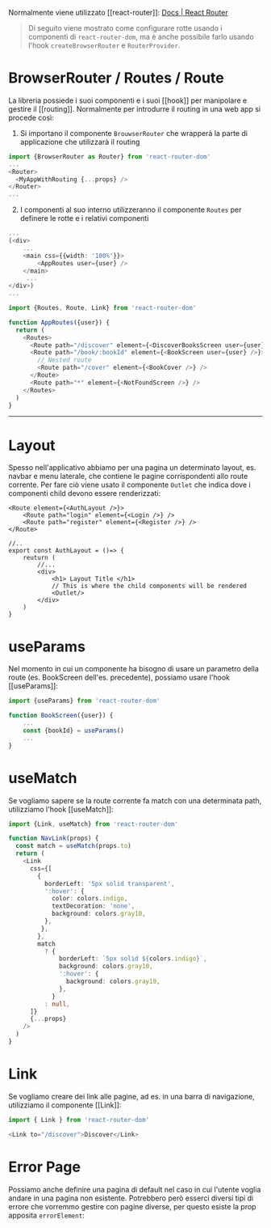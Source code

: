 Normalmente viene utilizzato [[react-router]]:
[Docs | React Router](https://reactrouter.com/en/main)

>Di seguito viene mostrato come configurare rotte usando i componenti di `react-router-dom`, ma è anche possibile farlo usando l'hook `createBrowserRouter` e `RouterProvider`.
# BrowserRouter / Routes / Route

La libreria possiede i suoi componenti e i suoi [[hook]] per manipolare e gestire il [[routing]].
Normalmente per introdurre il routing in una web app si procede così:
1. Si importano il componente `BrouwserRouter` che wrapperà la parte di applicazione che utilizzarà il routing

```ts
import {BrowserRouter as Router} from 'react-router-dom'
...
<Router>
  <MyAppWithRouting {...props} />
</Router>
...
```

2. I componenti al suo interno utilizzeranno il componente `Routes` per definere le rotte e i relativi componenti

```ts
...
(<div>
	...
	<main css={{width: '100%'}}>
	    <AppRoutes user={user} />
    </main>
	 ...
</div>)
...

import {Routes, Route, Link} from 'react-router-dom'

function AppRoutes({user}) {
  return (
    <Routes>
      <Route path="/discover" element={<DiscoverBooksScreen user={user} />} />
      <Route path="/book/:bookId" element={<BookScreen user={user} />}>
	    // Nested route
		<Route path="/cover" element={<BookCover />} />
	  </Route>
      <Route path="*" element={<NotFoundScreen />} />
    </Routes>
  )
}
```

---

# Layout

Spesso nell'applicativo abbiamo per una pagina un determinato layout, es. navbar e menu laterale, che contiene le pagine corrispondenti allo route corrente.
Per fare ciò viene usato il componente `Outlet` che indica dove i componenti child devono essere renderizzati:

```tsx
<Route element={<AuthLayout />}>
	<Route path="login" element={<Login />} />
	<Route path="register" element={<Register />} />
</Route>

//..
export const AuthLayout = ()=> {
	reuturn (
		//...
		<div>
			<h1> Layout Title </h1>
			// This is where the child components will be rendered
			<Outlet/>
		</div>
	)
}
```
# useParams
Nel momento in cui un componente ha bisogno di usare un parametro della route (es. BookScreen dell'es. precedente), possiamo usare l'hook [[useParams]]:

```ts
import {useParams} from 'react-router-dom'

function BookScreen({user}) {
	...
	const {bookId} = useParams()
	...
}
```

# useMatch
Se vogliamo sapere se la route corrente fa match con una determinata path, utilizziamo l'hook [[useMatch]]:

```ts
import {Link, useMatch} from 'react-router-dom'

function NavLink(props) {
  const match = useMatch(props.to)
  return (
    <Link
      css={[
        {
          borderLeft: '5px solid transparent',
          ':hover': {
            color: colors.indigo,
            textDecoration: 'none',
            background: colors.gray10,
          },
         },
        },
        match
          ? {
              borderLeft: `5px solid ${colors.indigo}`,
              background: colors.gray10,
              ':hover': {
                background: colors.gray10,
              },
            }
          : null,
      ]}
      {...props}
    />
  )
}
```

# Link
Se vogliamo creare dei link alle pagine, ad es. in una barra di navigazione, utilizziamo il componente [[Link]]:

```ts
import { Link } from 'react-router-dom'

<Link to="/discover">Discover</Link>
```

# Error Page

Possiamo anche definire una pagina di default nel caso in cui l'utente voglia andare in una pagina non esistente. Potrebbero però esserci diversi tipi di errore che vorremmo gestire con pagine diverse, per questo esiste la prop apposita `errorElement`:

```tsx

```